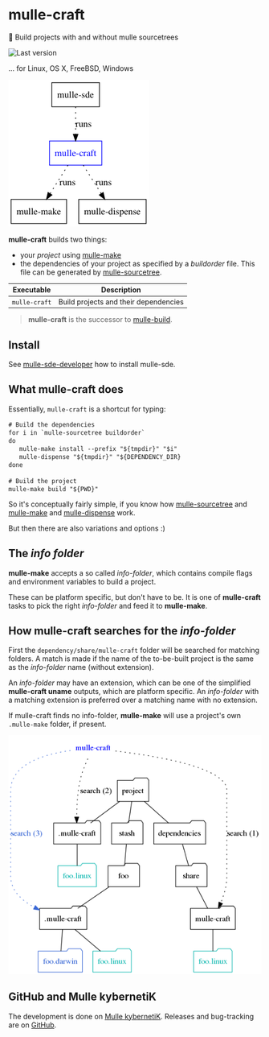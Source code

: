 # mulle-craft

🚬 Build projects with and without mulle sourcetrees

![Last version](https://img.shields.io/github/tag/mulle-sde/mulle-craft.svg)

... for Linux, OS X, FreeBSD, Windows

![Overview](dox/mulle-sde-overview.png)

**mulle-craft** builds two things:

* your *project* using [mulle-make](https://github.com/mulle-sde/mulle-make)
* the dependencies of your project as specified by a *buildorder* file. This
file can be generated by [mulle-sourcetree](https://github.com/mulle-sde/mulle-sourcetree).


Executable    | Description
--------------|--------------------------------
`mulle-craft` | Build projects and their dependencies


> **mulle-craft** is the successor to
> [mulle-build](https://github.com/mulle-nat/mulle-build).


## Install

See [mulle-sde-developer](//github.com/mulle-sde/mulle-sde-developer) how
to install mulle-sde.


## What mulle-craft does

Essentially, `mulle-craft` is a shortcut for typing:

```
# Build the dependencies
for i in `mulle-sourcetree buildorder`
do
   mulle-make install --prefix "${tmpdir}" "$i"
   mulle-dispense "${tmpdir}" "${DEPENDENCY_DIR}
done

# Build the project
mulle-make build "${PWD}"
```

So it's conceptually fairly simple, if you know how
[mulle-sourcetree](https://github.com/mulle-sde/mulle-sourcetree) and
[mulle-make](https://github.com/mulle-sde/mulle-make) and
[mulle-dispense](https://github.com/mulle-sde/mulle-dispense) work.

But then there are also variations and options :)


## The *info folder*

**mulle-make** accepts a so called *info-folder*, which contains compile
flags and environment variables to build a project.

These can be platform specific, but don't have to be. It is one of
**mulle-craft** tasks to pick the right *info-folder* and feed it to
**mulle-make**.


## How mulle-craft searches for the *info-folder*

First the `dependency/share/mulle-craft` folder will be searched
for matching folders. A match is made if the name of the to-be-built
project is the same as the *info-folder* name (without extension).

An *info-folder* may have an extension, which can be one of the simplified
**mulle-craft uname** outputs, which are platform specific.
An *info-folder* with a matching extension is preferred over a matching name
with no extension.

If mulle-craft finds no info-folder, **mulle-make** will use a project's own
`.mulle-make` folder, if present.

![Searching](dox/searchpath.png)


## GitHub and Mulle kybernetiK

The development is done on
[Mulle kybernetiK](https://www.mulle-kybernetik.com/software/git/mulle-craft/master).
Releases and bug-tracking are on
[GitHub](https://github.com/mulle-sde/mulle-craft).


